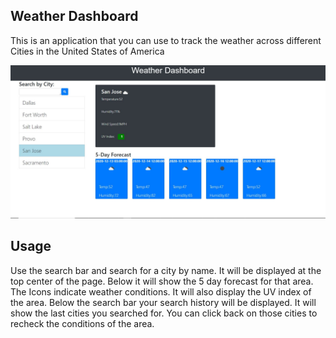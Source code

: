 Weather Dashboard
-----------------------
This is an application that you can use to track the weather across different Cities in the United States of America


![Weatherapp-screenshot](https://github.com/tonganknight/Weather-Dashboard/blob/master/assets/images/weather.JPG)

Usage
---------
Use the search bar and search for a city by name. It will be displayed at the top center of the  page. Below it will show the 5 day forecast for that area. The Icons indicate weather conditions. It will also display the UV index of the area. Below the search bar your search history will be displayed. It will show the last cities you searched for. You can click back on those cities to recheck the conditions of the area.


